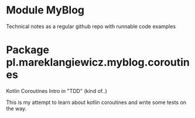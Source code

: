 # Module MyBlog

Technical notes as a regular github repo with runnable code examples

# Package pl.mareklangiewicz.myblog.coroutines

Kotlin Coroutines Intro in "TDD" (kind of..)

This is my attempt to learn about kotlin coroutines and write some tests on the way.

